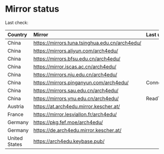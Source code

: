 <script src="./time.js"></script>
# Mirror status
Last check: <script type="text/javascript">localize(1671539787.1725028);</script>

|Country|Mirror|Last update|
|:------|:-----|:----------|
|China|https://mirrors.tuna.tsinghua.edu.cn/arch4edu/|<script type="text/javascript">localize(1671518117);</script>|
|China|https://mirrors.aliyun.com/arch4edu/|<script type="text/javascript">localize(1671431822);</script>|
|China|https://mirrors.bfsu.edu.cn/arch4edu/|<script type="text/javascript">localize(1671518117);</script>|
|China|https://mirror.iscas.ac.cn/arch4edu/|<script type="text/javascript">localize(1671518117);</script>|
|China|https://mirrors.nju.edu.cn/arch4edu/|<script type="text/javascript">localize(1671431822);</script>|
|China|https://mirrors.pinganyun.com/arch4edu/|ConnectTimeout|
|China|https://mirrors.sau.edu.cn/arch4edu/|<script type="text/javascript">localize(1671258899);</script>|
|China|https://mirrors.ynu.edu.cn/arch4edu/|ReadTimeout|
|Austria|https://at.arch4edu.mirror.kescher.at/|<script type="text/javascript">localize(1671518117);</script>|
|France|https://mirror.lesviallon.fr/arch4edu/|<script type="text/javascript">localize(1671474916);</script>|
|Germany|https://pkg.fef.moe/arch4edu/|<script type="text/javascript">localize(1671518117);</script>|
|Germany|https://de.arch4edu.mirror.kescher.at/|<script type="text/javascript">localize(1671518117);</script>|
|United States|https://arch4edu.keybase.pub/|<script type="text/javascript">localize(1671474916);</script>|

<script src="./tablefilter/tablefilter.js"></script>
<script src="./table.js"></script>